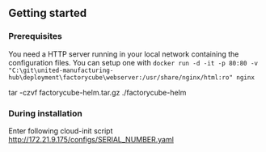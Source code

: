 
## Getting started

### Prerequisites

You need a HTTP server running in your local network containing the configuration files. You can setup one with
`docker run -d -it -p 80:80 -v "C:\git\united-manufacturing-hub\deployment\factorycube\webserver:/usr/share/nginx/html:ro" nginx`

tar -czvf factorycube-helm.tar.gz ./factorycube-helm

### During installation

Enter following cloud-init script http://172.21.9.175/configs/SERIAL_NUMBER.yaml